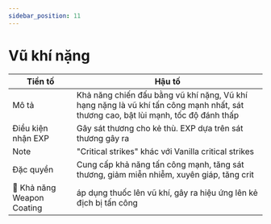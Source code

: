 ```yaml
---
sidebar_position: 11
---
```


# Vũ khí nặng
| Tiền tố   | Hậu tố    |
| ------- | -------- |
| Mô tả | Khả năng chiến đấu bằng vũ khí nặng, Vũ khí hạng nặng là vũ khí tấn công mạnh nhất, sát thương cao, bật lùi mạnh, tốc độ đánh thấp |
| Điều kiện nhận EXP | Gây sát thương cho kẻ thù. EXP dựa trên sát thương gây ra |
| Note | "Critical strikes" khác với Vanilla critical strikes |
| Đặc quyền | Cung cấp khả năng tấn công mạnh, tăng sát thương, giảm miễn nhiễm, xuyên giáp, tăng crit |
| 🤺 Khả năng Weapon Coating | áp dụng thuốc lên vũ khí, gây ra hiệu ứng lên kẻ địch bị tấn công |